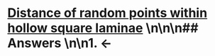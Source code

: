 # [Distance of random points within hollow square laminae](https://projecteuler.net/problem=547) \n\n\n## Answers \n\n1. &larr;
